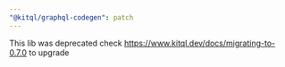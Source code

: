 ```yaml
---
"@kitql/graphql-codegen": patch
---
```


This lib was deprecated check https://www.kitql.dev/docs/migrating-to-0.7.0 to upgrade
